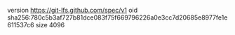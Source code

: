 version https://git-lfs.github.com/spec/v1
oid sha256:780c5b3af727b81dce083f75f669796226a0e3cc7d20685e8977fe1e611537c6
size 4096
